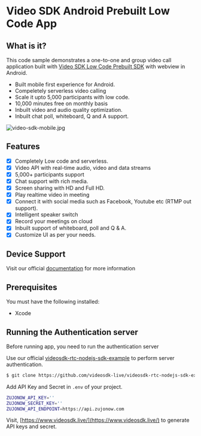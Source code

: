 # Video SDK Android Prebuilt Low Code App

## What is it?

This code sample demonstrates a one-to-one and group video call application built with [Video SDK Low Code Prebuilt SDK](https://docs.videosdk.live/docs/guide/prebuilt-video-and-audio-calling/getting-started) with webview in Android.

- Built mobile first experience for Android.
- Compeletely serverless video calling
- Scale it upto 5,000 participants with low code.
- 10,000 minutes free on monthly basis
- Inbuilt video and audio quality optimization.
- Inbuilt chat poll, whiteboard, Q and A support.

![video-sdk-mobile.jpg](./public/video-sdk-mobile.jpg)

## Features

- [x] Completely Low code and serverless.
- [x] Video API with real-time audio, video and data streams
- [x] 5,000+ participants support
- [x] Chat support with rich media.
- [x] Screen sharing with HD and Full HD.
- [x] Play realtime video in meeting
- [x] Connect it with social media such as Facebook, Youtube etc (RTMP out support).
- [x] Intelligent speaker switch
- [x] Record your meetings on cloud
- [x] Inbuilt support of whiteboard, poll and Q & A.
- [x] Customize UI as per your needs.

## Device Support

Visit our official [documentation](https://docs.videosdk.live/docs/guide/prebuilt-video-and-audio-calling/getting-started) for more information

## Prerequisites

You must have the following installed:

- Xcode

## Running the Authentication server

Before running app, you need to run the authentication server

Use our official [videosdk-rtc-nodejs-sdk-example](https://github.com/videosdk-live/videosdk-rtc-nodejs-sdk-example) to perform server authentication.

```sh
$ git clone https://github.com/videosdk-live/videosdk-rtc-nodejs-sdk-example
```

Add API Key and Secret in `.env` of your project.

```sh
ZUJONOW_API_KEY=''
ZUJONOW_SECRET_KEY=''
ZUJONOW_API_ENDPOINT=https://api.zujonow.com
```

Visit, [https://www.videosdk.live/](https://www.videosdk.live/) to generate API keys and secret.

